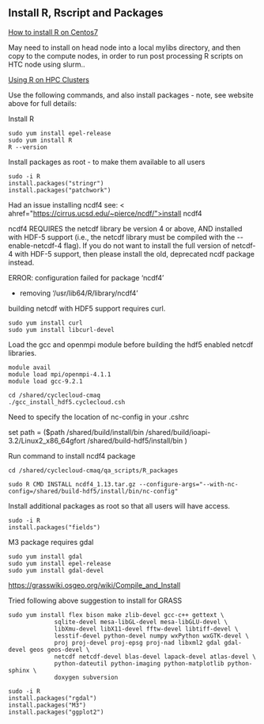 ## Install R, Rscript and Packages

<a href="https://linuxize.com/post/how-to-install-r-on-centos-7/">How to install R on Centos7</a>

May need to install on head node into a local mylibs directory, and then copy to the compute nodes, in order to run post processing R scripts on HTC node using slurm..

<a href="https://researchcomputing.princeton.edu/support/knowledge-base/rrstudio">Using R on HPC Clusters</a>

Use the following commands, and also install packages - note, see website above for full details:

Install R

```
sudo yum install epel-release
sudo yum install R
R --version
```

Install packages as root - to make them available to all users

```
sudo -i R
install.packages("stringr")
install.packages("patchwork")
```

Had an issue installing ncdf4
see:
< ahref="https://cirrus.ucsd.edu/~pierce/ncdf/">install ncdf4</a>

ncdf4 REQUIRES the netcdf library be version 4 or above,
AND installed with HDF-5 support (i.e., the netcdf library must be
compiled with the --enable-netcdf-4 flag). If you do not want to install
the full version of netcdf-4 with HDF-5 support, then please install
the old, deprecated ncdf package instead.

ERROR: configuration failed for package ‘ncdf4’
* removing ‘/usr/lib64/R/library/ncdf4’


building netcdf with HDF5 support requires curl.

```
sudo yum install curl
sudo yum install libcurl-devel
```

Load the gcc and openmpi module before building the hdf5 enabled netcdf libraries.

```
module avail
module load mpi/openmpi-4.1.1
module load gcc-9.2.1
```

```
cd /shared/cyclecloud-cmaq
./gcc_install_hdf5.cyclecloud.csh
```
Need to specify the location of nc-config in your .cshrc

set path = ($path /shared/build/install/bin /shared/build/ioapi-3.2/Linux2_x86_64gfort /shared/build-hdf5/install/bin )

Run command to install ncdf4 package

`cd /shared/cyclecloud-cmaq/qa_scripts/R_packages`

`sudo R CMD INSTALL ncdf4_1.13.tar.gz --configure-args="--with-nc-config=/shared/build-hdf5/install/bin/nc-config"`


Install additional packages as root so that all users will have access.

```
sudo -i R
install.packages("fields")
```

M3 package requires gdal

```
sudo yum install gdal
sudo yum install epel-release
sudo yum install gdal-devel
```

https://grasswiki.osgeo.org/wiki/Compile_and_Install

Tried following above suggestion to install for GRASS

```
sudo yum install flex bison make zlib-devel gcc-c++ gettext \
             sqlite-devel mesa-libGL-devel mesa-libGLU-devel \
             libXmu-devel libX11-devel fftw-devel libtiff-devel \
             lesstif-devel python-devel numpy wxPython wxGTK-devel \
             proj proj-devel proj-epsg proj-nad libxml2 gdal gdal-devel geos geos-devel \
             netcdf netcdf-devel blas-devel lapack-devel atlas-devel \
             python-dateutil python-imaging python-matplotlib python-sphinx \
             doxygen subversion
```

```
sudo -i R
install.packages("rgdal")
install.packages("M3")
install.packages("ggplot2")
```

